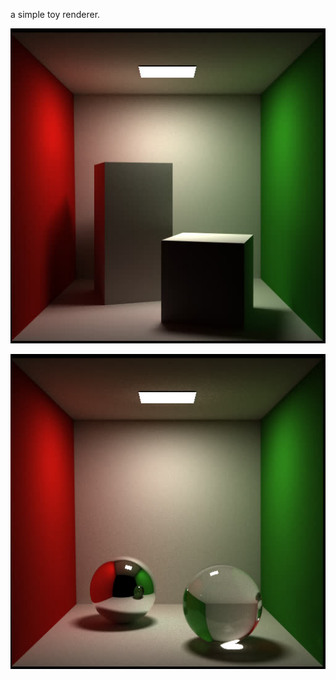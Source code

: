 a simple toy renderer.

![cornell box diffuse](images/cboxd.jpg)

![cornell box specular](images/cboxs.jpg)
